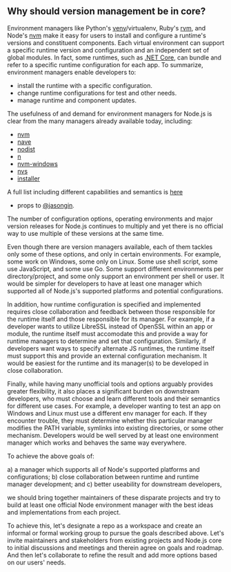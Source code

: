 ## Why should version management be in core?

Environment managers like Python's [venv][]/virtualenv, Ruby's [rvm][], and
Node's [nvm][] make it easy for users to install and configure a runtime's
versions and constituent components. Each virtual environment can support a
specific runtime version and configuration and an independent set of global
modules. In fact, some runtimes, such as [.NET Core][], can bundle and refer to
a specific runtime configuration for each app. To summarize, environment
managers enable developers to:

* install the runtime with a specific configuration.
* change runtime configurations for test and other needs.
* manage runtime and component updates.

[venv]: https://docs.python.org/3/library/venv.html
[rvm]: https://rvm.io/
[nvm]: https://github.com/creationix/nvm
[.NET Core]: https://docs.microsoft.com/en-us/dotnet/articles/core/deploying/index#self-contained-deployments-scd

The usefulness of and demand for environment managers for Node.js is clear from the
many managers already available today, including:

* [nvm](https://github.com/creationix/nvm)
* [nave](https://github.com/isaacs/nave)
* [nodist](https://github.com/marcelklehr/nodist)
* [n](https://github.com/tj/n)
* [nvm-windows](https://github.com/coreybutler/nvm-windows)
* [nvs](https://github.com/jasongin/nvs)
* [installer](https://github.com/nodejs/installer)

A full list including different capabilities and semantics is
[here](https://cdn.rawgit.com/jasongin/cf9f64dd2739d78412bb9410701bf166/raw/69d48e0774f43280763eb7bb7175e930ab3e9f33/NodeVersionManagers.html)
- props to [@jasongin](https://github.com/jasongin).

The number of configuration options, operating environments and major
version releases for Node.js continues to multiply and yet there is no official
way to use multiple of these versions at the same time.

Even though there are version managers available, each of them tackles only some of
these options, and only in certain environments. For example, some work on
Windows, some only on Linux. Some use shell script, some use JavaScript, and
some use Go. Some support different environments per directory/project, and some
only support an environment per shell or user. It would be simpler for
developers to have at least one manager which supported all of Node.js's
supported platforms and potential configurations.

In addition, how runtime configuration is specified and implemented requires
close collaboration and feedback between those responsible for the runtime
itself and those responsible for its manager. For example, if a developer wants
to utilize LibreSSL instead of OpenSSL within an app or module, the runtime
itself must accomodate this and provide a way for runtime managers to determine
and set that configuration. Similarly, if developers want ways to specify
alternate JS runtimes, the runtime itself must support this and provide an
external configuration mechanism. It would be easiest for the runtime and its
manager(s) to be developed in close collaboration.

Finally, while having many unofficial tools and options arguably provides
greater flexibility, it also places a significant burden on downstream
developers, who must choose and learn different tools and their semantics for
different use cases. For example, a developer wanting to test an app on Windows
and Linux must use a different env manager for each. If they encounter trouble,
they must determine whether this particular manager modifies the PATH variable,
symlinks into existing directories, or some other mechanism. Developers would be
well served by at least one environment manager which works and behaves the same
way everywhere.

To achieve the above goals of:

  a) a manager which supports all of Node's supported platforms and configurations;
  b) close collaboration between runtime and runtime manager development; and
  c) better useability for downstream developers,

we should bring together maintainers of these disparate projects and try to build
at least one official Node environment manager with the best ideas and
implementations from each project.

To achieve this, let's designate a repo as a workspace and create an informal or
formal working group to pursue the goals described above. Let's invite
maintainers and stakeholders from existing projects and Node.js core to initial
discussions and meetings and therein agree on goals and roadmap. And then let's
collaborate to refine the result and add more options based on our users' needs.

